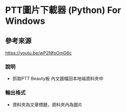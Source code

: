 # PTT圖片下載器 (Python) For Windows

## 參考來源
<https://youtu.be/wP2NfpOmG6c>

### 說明
* 抓取PTT Beauty板 內文圖檔回本地端資料夾中

### 輸出格式
* 資料夾為文章標題，資料夾內為圖片
